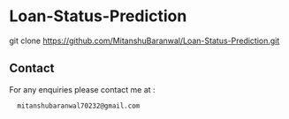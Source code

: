 # Loan-Status-Prediction

git clone https://github.com/MitanshuBaranwal/Loan-Status-Prediction.git


## Contact
For any enquiries please contact me at :
      
      mitanshubaranwal70232@gmail.com
      
